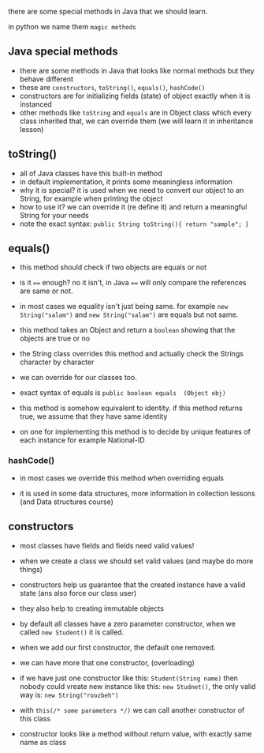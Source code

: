 there are some special methods in Java that we should learn.

in python we name them `magic methods`

## Java special methods

+ there are some methods in Java that looks like normal methods but they behave different
+ these are `constructors`, `toString()`, `equals()`, `hashCode()` 
+ constructors are for initializing fields (state) of object exactly when it is instanced
+ other methods like `toString` and `equals` are in Object class which every class inherited that,  we can override them (we will learn it in inheritance lesson)



## toString()

+ all of Java classes have this  built-in method 
+ in default implementation, it prints some meaningless information
+ why it is special? it is used when we need to convert our object to an String, for example when printing the object
+ how to use it? we can override it (re define it) and return a meaningful String for your needs
+ note the exact syntax: `public String toString(){ return "sample"; }`



## equals()

+ this method should check if two objects are equals or not

+ is it `==` enough? no it isn't, in Java `==` will only compare the references are same or not.
+ in most cases we equality isn't just being same. for example `new String("salam")` and `new String("salam")` are equals but not same.
+ this method takes an Object and return a `boolean`  showing that the objects are true or no
+ the String class overrides this method and actually check the Strings character by character
+ we can override for our classes too.
+ exact syntax of equals is `public boolean equals  (Object obj)`
+ this method is somehow equivalent to identity. if this method returns true, we assume that they have same identity
+ on one for implementing this method is to decide by unique features of each instance for example National-ID



### hashCode()

+ in most cases we override this method when overriding equals 

+ it is used in some data structures, more information in collection lessons (and Data structures course)

  

## constructors 

+ most classes have fields and fields need valid values!

+ when we create a class we should set valid values (and maybe do more things)
+ constructors help us guarantee that the created instance have a valid state (ans also force our class user)
+ they also help to creating immutable objects

+ by default all classes have a  zero parameter constructor, when we called `new Student()` it is called.
+ when we add our first constructor, the default one removed.
+ we can have more that one constructor, (overloading)
+  if we have just one constructor like this: `Student(String name)` then nobody could vreate new instance like this: `new Studnet()`, the only valid way is: `new String("roozbeh")`

+ with `this(/* some parameters */)` we can call another constructor of this class
+ constructor looks like a method without return value, with exactly same name as class 